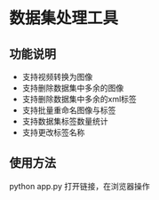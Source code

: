 # 数据集处理工具

## 功能说明
- 支持视频转换为图像
- 支持删除数据集中多余的图像
- 支持删除数据集中多余的xml标签
- 支持批量重命名图像与标签
- 支持数据集标签数量统计
- 支持更改标签名称

## 使用方法
python app.py
打开链接，在浏览器操作



